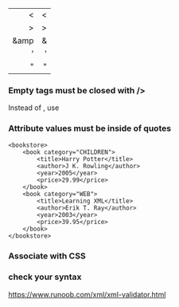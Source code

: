 |               |               |
| -------------:|--------------:|
| &lt;          |  <            |
| &gt;          |  >            |
| &amp          |  &            | 
| &apos;        |  '            | 
| &quot;        |  "            | 
### Empty tags must be closed with />
Instead of <elem></elem>, use <elem />
### Attribute values must be inside of quotes
```
<bookstore>
    <book category="CHILDREN">
        <title>Harry Potter</title>
        <author>J K. Rowling</author>
        <year>2005</year>
        <price>29.99</price>
    </book>
    <book category="WEB">
        <title>Learning XML</title>
        <author>Erik T. Ray</author>
        <year>2003</year>
        <price>39.95</price>
    </book>
</bookstore>
```
### Associate with CSS
<?xml-stylesheet type="text/css" href="xxxx.css" ?>

### check your syntax
https://www.runoob.com/xml/xml-validator.html
